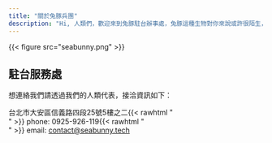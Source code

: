 ```yaml
---
title: "關於兔豚兵團"
description: "Hi, 人類們，歡迎來到兔豚駐台辦事處，兔豚這種生物對你來說或許很陌生，但是我對你們可是瞭若指掌。\n\n經過我們長期對人類的觀察，我們發現人類和兔豚的共通點就是 ~~肥~~ 永遠對新事物感到好奇，因此我們也樂於將結合新舊科技的全新體驗分享給大家，在台灣成立公司是我們滲透人類社會的第一步，就從征服你的眼球和感官開始!\n\nBunny Bunny!"
---
```

{{< figure src="seabunny.png" >}}

<!-- ## 兵團簡介

Hi, 人類們，歡迎來到兔豚駐台辦事處。

兔豚這種生物對你來說或許很陌生，但是我對你們可是瞭若指掌。經過我們長期對人類的觀察，我們發現人類和兔豚的共通點就是~~肥~~永遠對新事物感到好奇，因此我們也樂於將結合新舊科技的全新體驗分享給大家，在台灣成立公司是我們滲透人類社會的第一步，就從征服你的眼球和感官開始!

Bunny Bunny! -->

## 駐台服務處

想連絡我們請透過我們的人類代表，接洽資訊如下：


台北市大安區信義路四段25號5樓之二{{< rawhtml "<br>" >}}
phone: 0925-926-119{{< rawhtml "<br>" >}}
email:
contact@seabunny.tech
